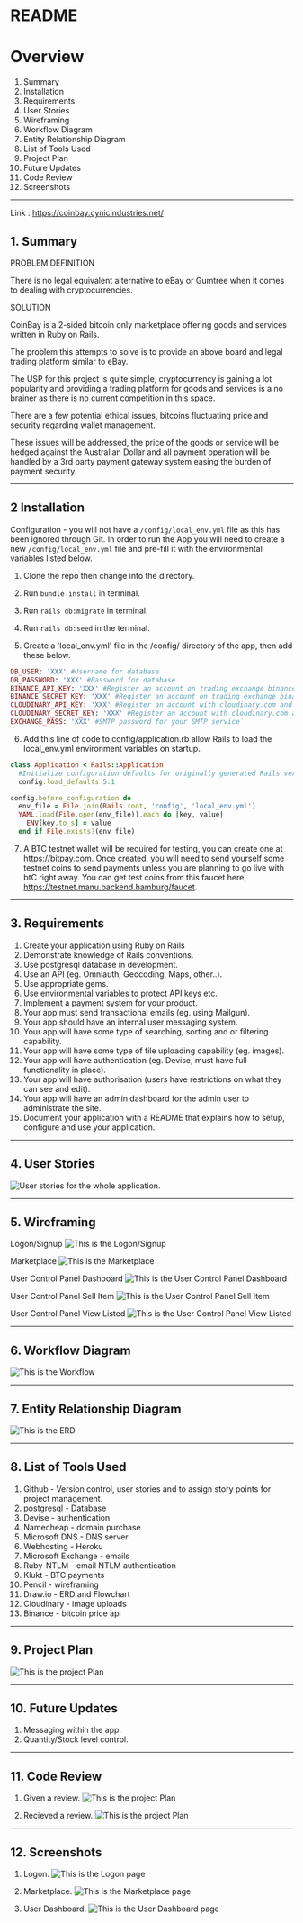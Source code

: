 # README
# Overview

1. Summary
2. Installation
3. Requirements
4. User Stories
5. Wireframing
6. Workflow Diagram
7. Entity Relationship Diagram
8. List of Tools Used
9. Project Plan
10. Future Updates
11. Code Review
12. Screenshots

------------------

Link : https://coinbay.cynicindustries.net/
## 1. Summary

PROBLEM DEFINITION

There is no legal equivalent alternative to eBay or Gumtree when it comes to dealing with cryptocurrencies.

SOLUTION

CoinBay is a 2-sided bitcoin only marketplace offering goods and services written in Ruby on Rails.

The problem this attempts to solve is to provide an above board and legal trading platform similar to eBay.

The USP for this project is quite simple, cryptocurrency is gaining a lot popularity and providing a trading platform for goods and services is a no brainer as there is no current competition in this space.

There are a few potential ethical issues, bitcoins fluctuating price and security regarding wallet management.

These issues will be addressed, the price of the goods or service will be hedged against the Australian Dollar and all payment operation will be handled by a 3rd party payment gateway system easing the burden of payment security.

-----------------------
## 2 Installation
Configuration - you will not have a `/config/local_env.yml` file as this has been ignored through Git. In order to run the App you will need to create a new `/config/local_env.yml` file and pre-fill it with the environmental variables listed below.

1. Clone the repo then change into the directory.
2. Run `bundle install` in terminal.
3. Run `rails db:migrate` in terminal.
4. Run `rails db:seed` in the terminal.

5. Create a 'local_env.yml' file in the /config/ directory of the app, then add these below.

```ruby
DB_USER: 'XXX' #Username for database
DB_PASSWORD: 'XXX' #Password for database
BINANCE_API_KEY: 'XXX' #Register an account on trading exchange binance.com and generate an API Key
BINANCE_SECRET_KEY: 'XXX' #Register an account on trading exchange binance.com and generate an API Secret
CLOUDINARY_API_KEY: 'XXX' #Register an account with cloudinary.com and generate an API Key
CLOUDINARY_SECRET_KEY: 'XXX' #Register an account with cloudinary.com and generate an API Secret
EXCHANGE_PASS: 'XXX' #SMTP password for your SMTP service`
```

6. Add this line of code to config/application.rb allow Rails to load the local_env.yml environment variables on startup.

```ruby
class Application < Rails::Application
  #Initialize configuration defaults for originally generated Rails version.
  config.load_defaults 5.1

config.before_configuration do
  env_file = File.join(Rails.root, 'config', 'local_env.yml')
  YAML.load(File.open(env_file)).each do |key, value|
    ENV[key.to_s] = value
  end if File.exists?(env_file)
```
  7. A BTC testnet wallet will be required for testing, you can create one at https://bitpay.com. Once created, you will need to send yourself some testnet coins to send payments unless you are planning to go live with btC right away. You can get test coins from this faucet here, https://testnet.manu.backend.hamburg/faucet.

--------------

## 3. Requirements
1. Create your application using Ruby on Rails
2. Demonstrate knowledge of Rails conventions.
3. Use postgresql database in development.
4. Use an API (eg. Omniauth, Geocoding, Maps, other..).
5. Use appropriate gems.
6. Use environmental variables to protect API keys etc.
7. Implement a payment system for your product.
8. Your app must send transactional emails (eg. using Mailgun).
9. Your app should have an internal user messaging system.
10. Your app will have some type of searching, sorting and or filtering capability.
11. Your app will have some type of file uploading capability (eg. images).
12. Your app will have authentication (eg. Devise, must have full functionality in place).
13. Your app will have authorisation (users have restrictions on what they can see and edit).
14. Your app will have an admin dashboard for the admin user to administrate the site.
15. Document your application with a README that explains how to setup, configure and use your application.

-----------------------
## 4. User Stories
![User stories for the whole application.](app/assets/images/coin-bay-trello.jpg)

-----------------------

## 5. Wireframing

Logon/Signup
![This is the Logon/Signup](app/assets/images/logonsignup.png)

Marketplace
![This is the Marketplace](app/assets/images/marketplace.png)

User Control Panel Dashboard
![This is the User Control Panel Dashboard](app/assets/images/user_control_panel_dashboard.png)

User Control Panel Sell Item
![This is the User Control Panel Sell Item](app/assets/images/user_control_panel_sell_item.png)

User Control Panel View Listed
![This is the User Control Panel View Listed](app/assets/images/user_control_panel_view_listed_items_for_sale.png)

-----------------------

## 6. Workflow Diagram
![This is the Workflow](app/assets/images/flowchart.jpg)

-------------

## 7. Entity Relationship Diagram
![This is the ERD](app/assets/images/erd.jpg)

----------------

## 8. List of Tools Used
 1. Github - Version control, user stories and to assign story points for project management.
 2. postgresql - Database
 3. Devise - authentication
 4. Namecheap - domain purchase
 5. Microsoft DNS - DNS server
 6. Webhosting - Heroku
 7. Microsoft Exchange - emails
 8. Ruby-NTLM - email NTLM authentication
 9. Klukt - BTC payments
10. Pencil - wireframing
11. Draw.io - ERD and Flowchart
12. Cloudinary - image uploads
13. Binance - bitcoin price api


------------------

## 9. Project Plan
![This is the project Plan](app/assets/images/project.jpg)

-------------------
## 10. Future Updates
1. Messaging within the app.
2. Quantity/Stock level control.

-------------------
## 11. Code Review

1. Given a review.
![This is the project Plan](app/assets/images/codereviewgiven.png)

2. Recieved a review.
![This is the project Plan](app/assets/images/codereviewreceived.jpg)

-------------------
## 12. Screenshots

1. Logon.
![This is the Logon page](app/assets/images/ss1.png)

2. Marketplace.
![This is the Marketplace page](app/assets/images/ss2.png)

3. User Dashboard.
![This is the User Dashboard page](app/assets/images/ss3.png)
